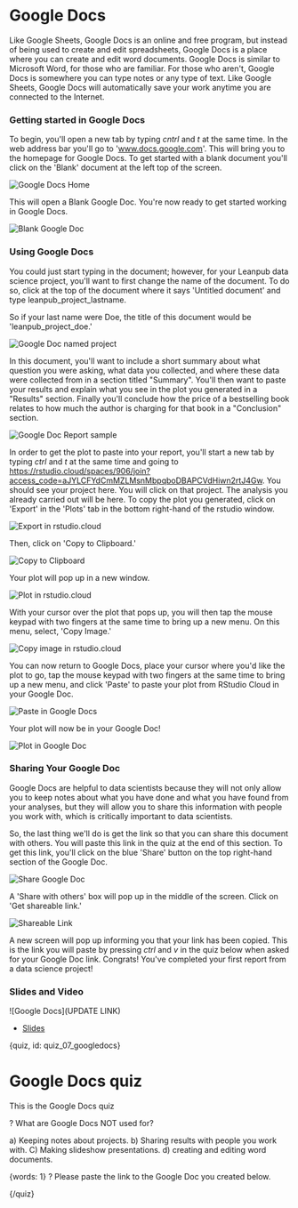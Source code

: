 # Google Docs

Like Google Sheets, Google Docs is an online and free program, but instead of being used to create and edit spreadsheets, Google Docs is a place where you can create and edit word documents. Google Docs is similar to Microsoft Word, for those who are familiar. For those who aren't, Google Docs is somewhere you can type notes or any type of text. Like Google Sheets, Google Docs will automatically save your work anytime you are connected to the Internet.  

### Getting started in Google Docs
To begin, you'll open a new tab by typing _cntrl_ and _t_ at the same time. In the web address bar you'll go to 'www.docs.google.com'. This will bring you to the homepage for Google Docs. To get started with a blank document you'll click on the 'Blank' document at the left top of the screen.

![Google Docs Home](images/07_googledocs/07_cdsintro_googledocs-02.png)

This will open a Blank Google Doc. You're now ready to get started working in Google Docs.

![Blank Google Doc](images/07_googledocs/07_cdsintro_googledocs-03.png)

### Using Google Docs

You could just start typing in the document; however, for your Leanpub data science project, you'll want to first change the name of the document. To do so, click at the top of the document where it says 'Untitled document' and type leanpub_project_lastname.
 
So if your last name were Doe, the title of this document would be 'leanpub_project_doe.'

![Google Doc named project](images/07_googledocs/07_cdsintro_googledocs-04.png)

In this document, you'll want to include a short summary about what question you were asking, what data you collected, and where these data were collected from in a section titled "Summary". You'll then want to paste your results and explain what you see in the plot you generated in a "Results" section. Finally you'll conclude how the price of a bestselling book relates to how much the author is charging for that book in a "Conclusion" section.

![Google Doc Report sample](images/07_googledocs/07_cdsintro_googledocs-05.png)

In order to get the plot to paste into your report, you'll start a new tab by typing _ctrl_ and _t_ at the same time and going to https://rstudio.cloud/spaces/906/join?access_code=aJYLCFYdCmMZLMsnMbpqboDBAPCVdHiwn2rtJ4Gw. You should see your project here. You will click on that project. The analysis you already carried out will be here. To copy the plot you generated, click on 'Export' in the 'Plots' tab in the bottom right-hand of the rstudio window. 

![Export in rstudio.cloud](images/07_googledocs/07_cdsintro_googledocs-06.png)

Then, click on 'Copy to Clipboard.' 

![Copy to Clipboard](images/07_googledocs/07_cdsintro_googledocs-07.png)

Your plot will pop up in a new window.

![Plot in rstudio.cloud](images/07_googledocs/07_cdsintro_googledocs-08.png)

With your cursor over the plot that pops up, you will then tap the mouse keypad with two fingers at the same time to bring up a new menu. On this menu, select, 'Copy Image.' 

![Copy image in rstudio.cloud](images/07_googledocs/07_cdsintro_googledocs-09.png)

You can now return to Google Docs, place your cursor where you'd like the plot to go, tap the mouse keypad with two fingers at the same time to bring up a new menu, and click 'Paste' to paste your plot from RStudio Cloud in your Google Doc.

![Paste in Google Docs](images/07_googledocs/07_cdsintro_googledocs-10.png)

Your plot will now be in your Google Doc!

![Plot in Google Doc](images/07_googledocs/07_cdsintro_googledocs-11.png)

### Sharing Your Google Doc

Google Docs are helpful to data scientists because they will not only allow you to keep notes about what you have done and what you have found from your analyses, but they will allow you to share this information with people you work with, which is critically important to data scientists.

So, the last thing we'll do is get the link so that you can share this document with others. You will paste this link in the quiz at the end of this section. To get this link, you'll click on the blue 'Share' button on the top right-hand section of the Google Doc. 

![Share Google Doc](images/07_googledocs/07_cdsintro_googledocs-12.png)


A 'Share with others' box will pop up in the middle of the screen. Click on 'Get shareable link.' 

![Shareable Link](images/07_googledocs/07_cdsintro_googledocs-13.png)

A new screen will pop up informing you that your link has been copied. This is the link you will paste by pressing _ctrl_ and _v_ in the quiz below when asked for your Google Doc link. Congrats! You've completed your first report from a data science project!

### Slides and Video

![Google Docs](UPDATE LINK)

* [Slides](https://docs.google.com/presentation/d/13arBfuP1WFhTca0XCZNMBB7G1gxn8ZCJhpxsqdpDz_A/edit?usp=sharing)


{quiz, id: quiz_07_googledocs}

# Google Docs quiz

This is the Google Docs quiz

? What are Google Docs NOT used for?

a) Keeping notes about projects. 
b) Sharing results with people you work with.
C) Making slideshow presentations.
d) creating and editing word documents.

{words: 1}
? Please paste the link to the Google Doc you created below.

{/quiz}